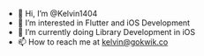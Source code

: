 - 👋 Hi, I’m @Kelvin1404
- 👀 I’m interested in Flutter and iOS Development
- 🌱 I’m currently doing Library Development in iOS
- 📫 How to reach me at kelvin@gokwik.co 

<!---
Kelvin1404/Kelvin1404 is a ✨ special ✨ repository because its `README.md` (this file) appears on your GitHub profile.
You can click the Preview link to take a look at your changes.
--->
